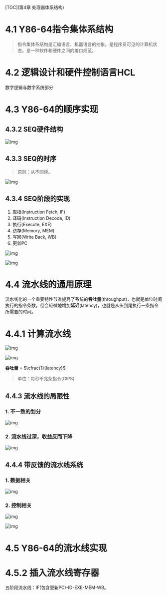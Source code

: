 [TOC](第4章 处理器体系结构)

# 4.1 Y86-64指令集体系结构

> 指令集体系结构是汇编语言、机器语言的抽象。是程序员可见的计算机状态。是一种软件和硬件之间的接口规范。

# 4.2 逻辑设计和硬件控制语言HCL

数字逻辑与数字系统部分

# 4.3 Y86-64的顺序实现

## 4.3.2 SEQ硬件结构

![img](https://img2022.cnblogs.com/blog/2975286/202211/2975286-20221115104717633-754616174.png)

## 4.3.3 SEQ的时序

> 原则：从不回读。

![img](https://img2022.cnblogs.com/blog/2975286/202211/2975286-20221115105258307-264675749.png)

## 4.3.4 SEQ阶段的实现

1. 取指(Instruction Fetch, IF)
2. 译码(Instruction Decode, ID)
3. 执行(Execute, EXE)
4. 访存(Memory, MEM)
5. 写回(Write Back, WB)
6. 更新PC

![img](https://img2022.cnblogs.com/blog/2975286/202211/2975286-20221115110044468-1508683124.png)

![img](https://img2022.cnblogs.com/blog/2975286/202211/2975286-20221115110352344-1762108086.png)

# 4.4 流水线的通用原理

流水线化的一个重要特性节省提高了系统的**吞吐量**(throughput)，也就是单位时间执行的指令条数，但会轻微地增加**延迟**(latency)，也就是从头到尾执行一条指令所需要的时间。

# 4.4.1 计算流水线

![img](https://img2022.cnblogs.com/blog/2975286/202211/2975286-20221115111653035-1175316000.png)

![img](https://img2022.cnblogs.com/blog/2975286/202211/2975286-20221115112254157-959211521.png)

**吞吐量** = $\cfrac{1}{latency}$

> 单位：每秒千兆条指令(GIPS)

## 4.4.3 流水线的局限性

### 1. 不一致的划分

![img](https://img2022.cnblogs.com/blog/2975286/202211/2975286-20221115112743880-1994950443.png)

### 2. 流水线过深，收益反而下降

![img](https://img2022.cnblogs.com/blog/2975286/202211/2975286-20221115112906724-266993034.png)

## 4.4.4 带反馈的流水线系统

### 1. 数据相关

![img](https://img2022.cnblogs.com/blog/2975286/202211/2975286-20221115113052258-1341016123.png)

### 2. 控制相关

![img](https://img2022.cnblogs.com/blog/2975286/202211/2975286-20221115113227276-1372551901.png)

![img](https://img2022.cnblogs.com/blog/2975286/202211/2975286-20221115113330636-505789288.png)

# 4.5 Y86-64的流水线实现

# 4.5.2 插入流水线寄存器

五阶段流水线：IF(包含更新PC)-ID-EXE-MEM-WB。
